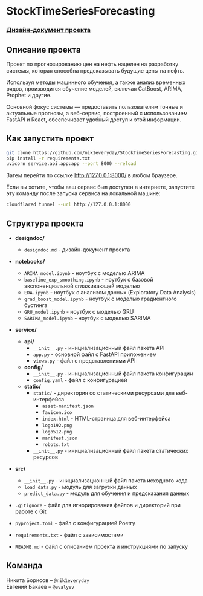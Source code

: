# StockTimeSeriesForecasting
### <a href="/designdoc/designdoc.md">Дизайн-документ проекта</a>

## Описание проекта
Проект по прогнозированию цен на нефть нацелен на разработку системы, которая способна предсказывать будущие цены на нефть.

Используя методы машинного обучения, а также анализ временных рядов, производится обучение моделей, включая CatBoost, ARIMA, Prophet и другие. 

Основной фокус системы — предоставить пользователям точные и актуальные прогнозы, а веб-сервис, построенный с использованием FastAPI и React, обеспечивает удобный доступ к этой информации. 

## Как запустить проект
```bash
git clone https://github.com/nik1everyday/StockTimeSeriesForecasting.git
pip install -r requirements.txt
uvicorn service.api.app:app --port 8000 --reload
```
Затем перейти по ссылке http://127.0.0.1:8000/ в любом браузере.

Если вы хотите, чтобы ваш сервис был доступен в интернете, запустите эту команду после запуска сервиса на локальной машине: 
```bash
cloudflared tunnel --url http://127.0.0.1:8000
```

## Структура проекта

- **designdoc/**
  - `designdoc.md` - дизайн-документ проекта

- **notebooks/**
  - `ARIMA_model.ipynb` - ноутбук с моделью ARIMA
  - `baseline_exp_smoothing.ipynb` - ноутбук с базовой экспоненциальной сглаживающей моделью
  - `EDA.ipynb` - ноутбук с анализом данных (Exploratory Data Analysis)
  - `grad_boost_model.ipynb` - ноутбук с моделью градиентного бустинга
  - `GRU_model.ipynb` - ноутбук с моделью GRU
  - `SARIMA_model.ipynb` - ноутбук с моделью SARIMA

- **service/**
  - **api/**
    - `__init__.py` - инициализационный файл пакета API
    - `app.py` - основной файл с FastAPI приложением
    - `views.py` - файл с представлениями API
  - **config/**
    - `__init__.py` - инициализационный файл пакета конфигурации
    - `config.yaml` - файл с конфигурацией
  - **static/**
    - `static/` - директория со статическими ресурсами для веб-интерфейса
      - `asset-manifest.json`
      - `favicon.ico`
      - `index.html` - HTML-страница для веб-интерфейса
      - `logo192.png`
      - `logo512.png`
      - `manifest.json`
      - `robots.txt`
    - `__init__.py` - инициализационный файл пакета статических ресурсов

- **src/**
  - `__init__.py` - инициализационный файл пакета исходного кода
  - `load_data.py` - модуль для загрузки данных
  - `predict_data.py` - модуль для обучения и предсказания данных

- `.gitignore` - файл для игнорирования файлов и директорий при работе с Git
- `pyproject.toml` - файл с конфигурацией Poetry
- `requirements.txt` - файл с зависимостями
- `README.md` - файл с описанием проекта и инструкциями по запуску


## Команда
Никита Борисов – `@nik1everyday` <br>
Евгений Бакаев – `@evalyev`
